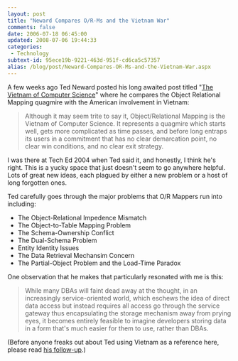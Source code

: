 ```yaml
---
layout: post
title: "Neward Compares O/R-Ms and the Vietnam War"
comments: false
date: 2006-07-18 06:45:00
updated: 2008-07-06 19:44:33
categories:
 - Technology
subtext-id: 95ece19b-9221-463d-951f-cd6ca5c57357
alias: /blog/post/Neward-Compares-OR-Ms-and-the-Vietnam-War.aspx
---
```



A few weeks ago Ted Neward posted his long awaited post titled "[The Vietnam of Computer Science](http://blogs.tedneward.com/2006/06/26/The+Vietnam+Of+Computer+Science.aspx)" where he compares the Object Relational Mapping quagmire with the American involvement in Vietnam: 

> Although it may seem trite to say it, Object/Relational Mapping is the Vietnam of Computer Science. It represents a quagmire which starts well, gets more complicated as time passes, and before long entraps its users in a commitment that has no clear demarcation point, no clear win conditions, and no clear exit strategy. 

I was there at Tech Ed 2004 when Ted said it, and honestly, I think he's right. This is a yucky space that just doesn't seem to go anywhere helpful. Lots of great new ideas, each plagued by either a new problem or a host of long forgotten ones. 

Ted carefully goes through the major problems that O/R Mappers run into including: 

  * The Object-Relational Impedence Mismatch
  * The Object-to-Table Mapping Problem
  * The Schema-Ownership Conflict
  * The Dual-Schema Problem
  * Entity Identity Issues
  * The Data Retrieval Mechansim Concern
  * The Partial-Object Problem and the Load-Time Paradox

One observation that he makes that particularly resonated with me is this: 

> While many DBAs will faint dead away at the thought, in an increasingly service-oriented world, which eschews the idea of direct data access but instead requires all access go through the service gateway thus encapsulating the storage mechanism away from prying eyes, it becomes entirely feasible to imagine developers storing data in a form that's much easier for them to use, rather than DBAs. 

(Before anyone freaks out about Ted using Vietnam as a reference here, please read [his follow-up](http://blogs.tedneward.com/2006/06/27/Thoughts+On+Vietnam+Commentary.aspx).) 
